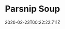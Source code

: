 ---
templateKey: blog-post
featuredpost: false
date: 2020-02-23T00:22:22.711Z
title: Parsnip Soup
description: It's fresh and hearty. 
type: cooking
sellPrice: 120
energy: 85
health: 38
featuredimage: /img/Parsnip_Soup.png
tags:
  - Parsnip
  - Milk
  - Vinegar
  - edible
---